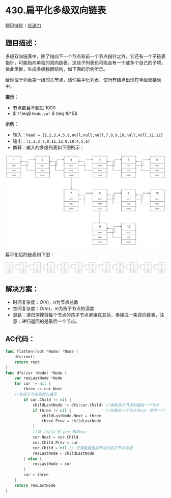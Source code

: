 # 430.扁平化多级双向链表
题目链接：[传送门](https://leetcode-cn.com/problems/flatten-a-multilevel-doubly-linked-list/)

## 题目描述：
多级双向链表中，除了指向下一个节点和前一个节点指针之外，它还有一个子链表指针，可能指向单独的双向链表。这些子列表也可能会有一个或多个自己的子项，依此类推，生成多级数据结构，如下面的示例所示。

给你位于列表第一级的头节点，请你扁平化列表，使所有结点出现在单级双链表中。

**提示**：
- 节点数目不超过 1000
- $ 1 \leq$ `Node.val` $ \leq 10^5$

**示例**：
- 输入：`head = [1,2,3,4,5,6,null,null,null,7,8,9,10,null,null,11,12]`
- 输出：`[1,2,3,7,8,11,12,9,10,4,5,6]`
- 解释：输入的多级列表如下图所示：

![](../_media/430-multilevellinkedlist.png)

扁平化后的链表如下图：

![](../_media/430-multilevellinkedlistflattened.png)


## 解决方案：
- 时间复杂度：$O(n)$，n为节点总数
- 空间复杂度：$O(m)$，m为孩子节点的深度
- 思路：递归深搜将每个节点的孩子节点紧接在其后，串接成一条双向链表，注意：递归返回的是最后一个节点。

## AC代码：
```go
func flatten(root *Node) *Node {
	dfs(root)
	return root
}
func dfs(cur *Node) *Node {
	var resLastNode *Node
	for cur != nil {
		three := cur.Next
    //有孩子节点则优先遍历
		if cur.Child != nil {
			childLastNode := dfs(cur.Child) //拿到孩子节点的最后一个节点
			if three != nil {               //将最后一个节点与cur 的下一个节点相连
				childLastNode.Next = three
				three.Prev = childLastNode
			}
			//将 child 的 pre 指向cur
			cur.Next = cur.Child
			cur.Child.Prev = cur
			cur.Child = nil // 记得重置当前节点的孩子节点为空
			resLastNode = childLastNode
		} else {
			resLastNode = cur
		}
		cur = three
	}
	return resLastNode
}
```